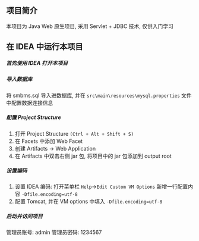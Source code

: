 ## 项目简介
本项目为 Java Web 原生项目, 采用 Servlet + JDBC 技术, 仅供入门学习


## 在 IDEA 中运行本项目
##### 首先使用 IDEA 打开本项目

##### 导入数据库
将 smbms.sql 导入进数据库, 并在 ```src\main\resources\mysql.properties``` 文件中配置数据连接信息

##### 配置 Project Structure
1. 打开 Project Structure ```(Ctrl + Alt + Shift + S)```
2. 在 Facets 中添加 Web Facet
3. 创建 Artifacts -> Web Application
4. 在 Artifacts 中双击右侧 jar 包, 将项目中的 jar 包添加到 output root

##### 设置编码
1. 设置 IDEA 编码: 打开菜单栏 ```Help```->```Edit Custom VM Options``` 新增一行配置内容 ```-Dfile.encoding=utf-8```
2. 配置 Tomcat, 并在 VM options 中填入 ```-Dfile.encoding=utf-8```

##### 启动并访问项目
管理员账号: admin
管理员密码: 1234567